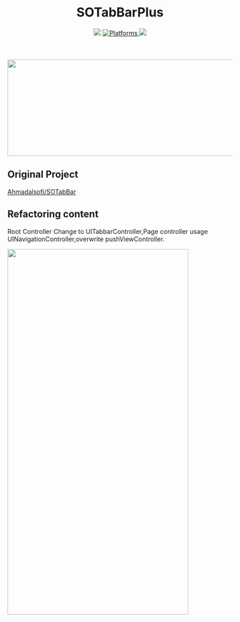 <h1 align="center"> SOTabBarPlus </h1>
<p align="center">
    <img src="https://img.shields.io/badge/Swift-5-orange.svg?style=flat" />
	<a href="https://cocoapods.org/pods/SOTabBar">
        <img src="https://img.shields.io/cocoapods/p/SOTabBar.svg?style=flat" alt="Platforms" />
    </a>
  	<a href="https://cocoapods.org/pods/SOTabBar">
        <img src="https://img.shields.io/cocoapods/l/SOTabBar.svg?style=flat" />
    </a>
	<br>
	<br>
	<br>
	<br>
    <img src="https://s2.loli.net/2022/04/17/V6olnYIW2L3K7wC.gif" width="520" height="216"/>
</p>


## Original Project

[Ahmadalsofi/SOTabBar](https://github.com/Ahmadalsofi/SOTabBar)

## Refactoring content

Root Controller Change to UITabbarController,Page controller usage UINavigationController,overwrite pushViewController.


<img src="https://s2.loli.net/2022/04/17/5I4thBOApwP1zDg.gif" width="405" height="820"/>
